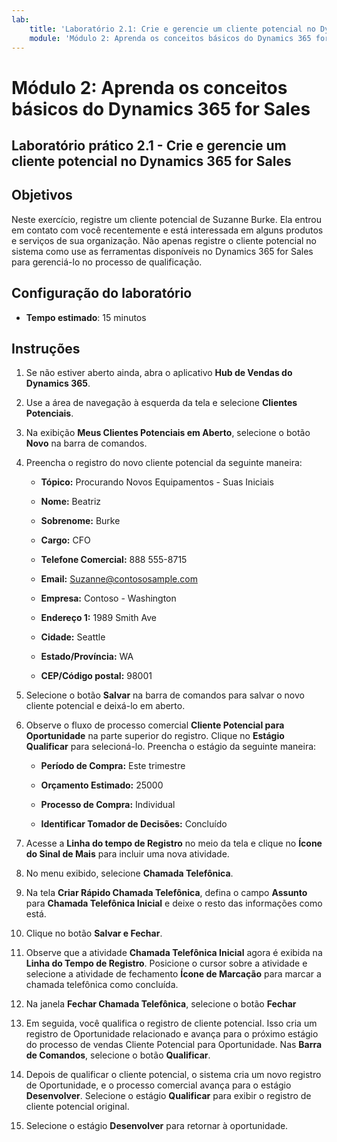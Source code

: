 ```yaml
---
lab:
    title: 'Laboratório 2.1: Crie e gerencie um cliente potencial no Dynamics 365 for Sales'
    module: 'Módulo 2: Aprenda os conceitos básicos do Dynamics 365 for Sales'
---
```


Módulo 2: Aprenda os conceitos básicos do Dynamics 365 for Sales
========================

## Laboratório prático 2.1 - Crie e gerencie um cliente potencial no Dynamics 365 for Sales

## Objetivos

Neste exercício, registre um cliente potencial de Suzanne Burke. Ela entrou em contato com você recentemente e está interessada em alguns produtos e serviços de sua organização. Não apenas registre o cliente potencial no sistema como use as ferramentas disponíveis no Dynamics 365 for Sales para gerenciá-lo no processo de qualificação.


## Configuração do laboratório

  - **Tempo estimado**: 15 minutos

## Instruções

1. Se não estiver aberto ainda, abra o aplicativo **Hub de Vendas do Dynamics 365**. 

2. Use a área de navegação à esquerda da tela e selecione **Clientes Potenciais**. 

3. Na exibição **Meus Clientes Potenciais em Aberto**, selecione o botão **Novo** na barra de comandos.

4. Preencha o registro do novo cliente potencial da seguinte maneira:

	- **Tópico:** Procurando Novos Equipamentos - Suas Iniciais

	- **Nome:** Beatriz

	- **Sobrenome:** Burke

	- **Cargo:** CFO

	- **Telefone Comercial:** 888 555-8715

	- **Email:** Suzanne@contososample.com

	- **Empresa:** Contoso - Washington

	- **Endereço 1:** 1989 Smith Ave

	- **Cidade:** Seattle

	- **Estado/Província:** WA

	- **CEP/Código postal:** 98001 

5. Selecione o botão **Salvar** na barra de comandos para salvar o novo cliente potencial e deixá-lo em aberto.

6. Observe o fluxo de processo comercial **Cliente Potencial para Oportunidade** na parte superior do registro. Clique no **Estágio Qualificar** para selecioná-lo. Preencha o estágio da seguinte maneira:

	- **Período de Compra:** Este trimestre

	- **Orçamento Estimado:** 25000 

	- **Processo de Compra:** Individual

	- **Identificar Tomador de Decisões:** Concluído

7. Acesse a **Linha do tempo de Registro** no meio da tela e clique no **Ícone do Sinal de Mais** para incluir uma nova atividade. 

8. No menu exibido, selecione **Chamada Telefônica**.

9. Na tela **Criar Rápido Chamada Telefônica**, defina o campo **Assunto** para **Chamada Telefônica Inicial** e deixe o resto das informações como está. 

10. Clique no botão **Salvar e Fechar**.

11. Observe que a atividade **Chamada Telefônica Inicial** agora é exibida na **Linha do Tempo de Registro**. Posicione o cursor sobre a atividade e selecione a atividade de fechamento **Ícone de Marcação** para marcar a chamada telefônica como concluída. 

12. Na janela **Fechar Chamada Telefônica**, selecione o botão **Fechar** 

13. Em seguida, você qualifica o registro de cliente potencial. Isso cria um registro de Oportunidade relacionado e avança para o próximo estágio do processo de vendas Cliente Potencial para Oportunidade. Nas **Barra de Comandos**, selecione o botão **Qualificar**. 

14. Depois de qualificar o cliente potencial, o sistema cria um novo registro de Oportunidade, e o processo comercial avança para o estágio **Desenvolver**. Selecione o estágio **Qualificar** para exibir o registro de cliente potencial original. 

15. Selecione o estágio **Desenvolver** para retornar à oportunidade.

